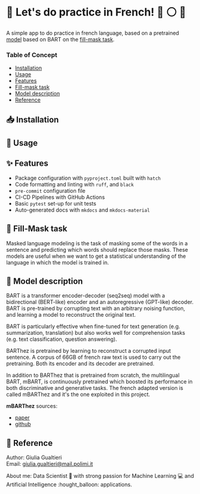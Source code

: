 # 🎈 Let's do practice in French! :red_circle: :white_circle: :large_blue_circle:
A simple app to do practice in french language, based on a pretrained [model](https://huggingface.co/moussaKam/mbarthez) based on BART on the [fill-mask task](#fill-mask-task).

### Table of Concept
- [Installation](#inbox_tray-installation)
- [Usage](#rocket-usage)
- [Features](#-features)
- [Fill-mask task](#dart-fill-mask-task)
- [Model description](#art-model-description)
- [Reference](#incoming-envelope-reference)

## :inbox_tray: Installation

## :rocket: Usage

## ✨ Features

* Package configuration with `pyproject.toml` built with `hatch`
* Code formatting and linting with `ruff`, and `black`
* `pre-commit` configuration file
* CI-CD Pipelines with GitHub Actions
* Basic `pytest` set-up for unit tests
* Auto-generated docs with `mkdocs` and `mkdocs-material`

## :dart: Fill-Mask task
Masked language modeling is the task of masking some of the words in a sentence and predicting which words should replace those masks. These models are useful when we want to get a statistical understanding of the language in which the model is trained in.

## :art: Model description
BART is a transformer encoder-decoder (seq2seq) model with a bidirectional (BERT-like) encoder and an autoregressive (GPT-like) decoder. BART is pre-trained by corrupting text with an arbitrary noising function, and learning a model to reconstruct the original text.

BART is particularly effective when fine-tuned for text generation (e.g. summarization, translation) but also works well for comprehension tasks (e.g. text classification, question answering).

BARThez is pretrained by learning to reconstruct a corrupted input sentence. A corpus of 66GB of french raw text is used to carry out the pretraining.
Both its encoder and its decoder are pretrained.

In addition to BARThez that is pretrained from scratch, the multilingual BART, mBART, is continuously pretrained which boosted its performance in both discriminative and generative tasks. The french adapted version is called mBARThez and it's the one exploited in this project.

**mBARThez** sources:   
- [paper](https://arxiv.org/abs/2010.12321)   
- [github](https://github.com/moussaKam/BARThez)   


## :incoming_envelope: Reference
Author: Giulia Gualtieri    
Email: giulia.gualtieri@mail.polimi.it   

About me: Data Scientist :microscope: with strong passion for Machine Learning :computer: and Artificial Intelligence :hought_balloon: applications. 


